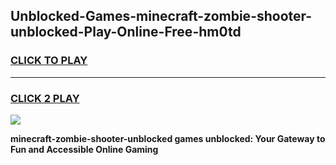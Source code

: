 
## Unblocked-Games-minecraft-zombie-shooter-unblocked-Play-Online-Free-hm0td
<h3>
<a href="https://premium76.site?title=minecraft-zombie-shooter-unblocked&ref=26A">CLICK TO PLAY</a></h3>
<hr>

<h3>
<a href="https://premium76.site?title=minecraft-zombie-shooter-unblocked&ref=26A">CLICK 2 PLAY</a>
  
</h3>

<a href="https://premium76.site?title=minecraft-zombie-shooter-unblocked&ref=26A"><img src="https://clearcache.store/games.png"></a>


**minecraft-zombie-shooter-unblocked games unblocked: Your Gateway to Fun and Accessible Online Gaming**
